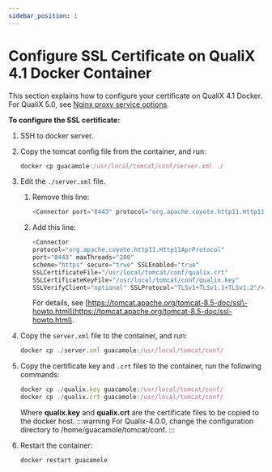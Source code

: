 ```yaml
---
sidebar_position: 1
---
```


# Configure SSL Certificate on QualiX 4.1 Docker Container

This section explains how to configure your certificate on QualiX 4.1 Docker. For QualiX 5.0, see [Nginx proxy service options](https://help.quali.com/Online%20Help/0.0/Portal/Content/QualiX/Cnfg-Qualix-5.0.htm#Nginx).

**To configure the SSL certificate:**

1. SSH to docker server.
2. Copy the tomcat config file from the container, and run:
    
    ```javascript
    docker cp guacamole:/usr/local/tomcat/conf/server.xml ./
    ```
    
3. Edit the `./server.xml` file.
    
    1. Remove this line:
        
        ```javascript
        <Connector port="8443" protocol="org.apache.coyote.http11.Http11NioProtocol" maxThreads="150" SSLEnabled="true" scheme="https" secure="true" keystoreFile="/usr/share/tomcat/.keystore" keystorePass="123123" clientAuth="false" sslProtocol="TLS" />
        ```
        
    2. Add this line:
        
        ```javascript
        <Connector 
        protocol="org.apache.coyote.http11.Http11AprProtocol"
        port="8443" maxThreads="200"
        scheme="https" secure="true" SSLEnabled="true"
        SSLCertificateFile="/usr/local/tomcat/conf/qualix.crt"
        SSLCertificateKeyFile="/usr/local/tomcat/conf/qualix.key"
        SSLVerifyClient="optional" SSLProtocol="TLSv1+TLSv1.1+TLSv1.2"/>
        ```
        
        For details, see [https://tomcat.apache.org/tomcat-8.5-doc/ssl\-howto.html](https://tomcat.apache.org/tomcat-8.5-doc/ssl-howto.html).
        
4. Copy the `server.xml` file to the container, and run:
    
    ```javascript
    docker cp ./server.xml guacamole:/usr/local/tomcat/conf/
    ```
    
5. Copy the certificate key and `.crt` files to the container, run the following commands:
    
    ```javascript
    docker cp ./qualix.key guacamole:/usr/local/tomcat/conf/
    docker cp ./qualix.crt guacamole:/usr/local/tomcat/conf/
    ```
    
    Where **qualix.key** and **qualix.crt** are the certificate files to be copied to the docker host.
    :::warning
    For Qualix\-4.0.0, change the configuration directory to /home/guacamole/tomcat/conf.
    :::
6. Restart the container:
    
    ```javascript
    docker restart guacamole
    ```